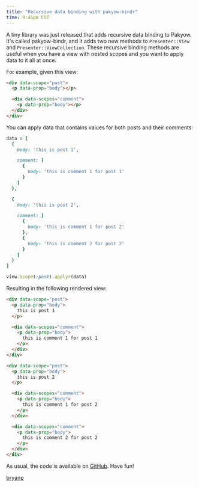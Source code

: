 ```yaml
---
title: "Recursive data binding with pakyow-bindr"
time: 9:45pm CST
---
```


A tiny library was just released that adds recursive data binding to Pakyow. It's called pakyow-bindr, and it adds two new methods to `Presenter::View` and `Presenter::ViewCollection`. These recursive binding methods are useful when you have a view with nested scopes and you want to apply data to it all at once.

For example, given this view:

```html
<div data-scope="post">
  <p data-prop="body"></p>

  <div data-scopes="comment">
    <p data-prop="body"></p>
  </div>
</div>
```

You can apply data that contains values for both posts and their comments:

```ruby
data = [
  {
    body: 'this is post 1',

    comment: [
      {
        body: 'this is comment 1 for post 1'
      }
    ]
  },

  {
    body: 'this is post 2',

    comment: [
      {
        body: 'this is comment 1 for post 2'
      },
      {
        body: 'this is comment 2 for post 2'
      }
    ]
  }
]

view.scope(:post).applyr(data)
```

Resulting in the following rendered view:

```html
<div data-scope="post">
  <p data-prop="body">
    this is post 1
  </p>

  <div data-scopes="comment">
    <p data-prop="body">
      this is comment 1 for post 1
    </p>
  </div>
</div>

<div data-scope="post">
  <p data-prop="body">
    this is post 2
  </p>

  <div data-scopes="comment">
    <p data-prop="body">
      this is comment 1 for post 2
    </p>
  </div>

  <div data-scopes="comment">
    <p data-prop="body">
      this is comment 2 for post 2
    </p>
  </div>
</div>
```

As usual, the code is available on [GitHub](https://github.com/pakyow/pakyow-bindr). Have fun!

[bryanp](http://twitter.com/bryanp)

